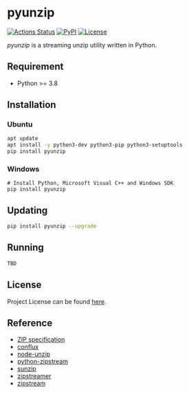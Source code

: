 # pyunzip

[![Actions Status](https://github.com/craftslab/pyunzip/workflows/CI/badge.svg?branch=master&event=push)](https://github.com/craftslab/pyunzip/actions?query=workflow%3ACI)
[![PyPI](https://img.shields.io/pypi/v/pyunzip.svg?color=brightgreen)](https://pypi.org/project/pyunzip/)
[![License](https://img.shields.io/github/license/craftslab/pyunzip.svg?color=brightgreen)](https://github.com/craftslab/pyunzip/blob/master/LICENSE)



*pyunzip* is a streaming unzip utility written in Python.



## Requirement

- Python >= 3.8



## Installation

### Ubuntu

```bash
apt update
apt install -y python3-dev python3-pip python3-setuptools
pip install pyunzip
```



### Windows

```
# Install Python, Microsoft Visual C++ and Windows SDK
pip install pyunzip
```



## Updating

```bash
pip install pyunzip --upgrade
```



## Running

```bash
TBD
```



## License

Project License can be found [here](https://github.com/craftslab/pyunzip/blob/master/LICENSE).



## Reference

- [ZIP specification](https://pkware.cachefly.net/webdocs/casestudies/APPNOTE.TXT)
- [conflux](https://github.com/transcend-io/conflux)
- [node-unzip](https://github.com/EvanOxfeld/node-unzip)
- [python-zipstream](https://github.com/allanlei/python-zipstream)
- [sunzip](https://github.com/madler/sunzip)
- [zipstreamer](https://github.com/scosman/zipstreamer)
- [zipstream](https://github.com/krolaw/zipstream)
